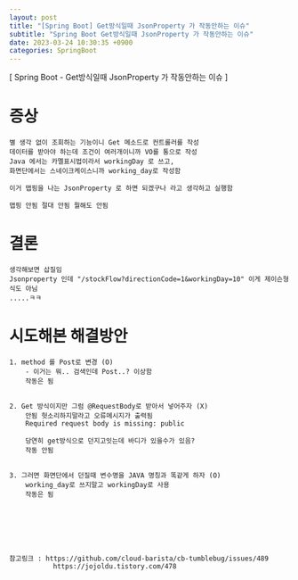 ```yaml
---
layout: post
title: "[Spring Boot] Get방식일때 JsonProperty 가 작동안하는 이슈"
subtitle: "Spring Boot Get방식일때 JsonProperty 가 작동안하는 이슈"
date: 2023-03-24 10:30:35 +0900
categories: SpringBoot
---
```

[ Spring Boot - Get방식일때 JsonProperty 가 작동안하는 이슈 ]

	
# 증상
	별 생각 없이 조회하는 기능이니 Get 메소드로 컨트롤러를 작성
	데이터를 받아야 하는데 조건이 여러개이니까 VO를 통으로 작성
	Java 에서는 카멜표시법이라서 workingDay 로 쓰고, 
	화면단에서는 스네이크케이스니까 working_day로 작성함

	이거 맵핑을 나는 JsonProperty 로 하면 되겠구나 라고 생각하고 실행함

	맵핑 안됨 절대 안됨 뭘해도 안됨

# 결론

	생각해보면 삽질임
	Jsonproperty 인데 "/stockFlow?directionCode=1&workingDay=10" 이게 제이슨형식도 아님
	.....ㅋㅋ


# 시도해본 해결방안 

	1. method 를 Post로 변경 (O)
		- 이거는 뭐.. 검색인데 Post..? 이상함
		작동은 됨


	2. Get 방식이지만 그럼 @RequestBody로 받아서 넣어주자 (X)
		안됨 헛소리하지말라고 오류메시지가 출력됨
		Required request body is missing: public 

		당연히 get방식으로 던지고잇는데 바디가 있을수가 있음?
		작동 안됨


	3. 그러면 화면단에서 던질때 변수명을 JAVA 명칭과 똑같게 하자 (O)
		working_day로 쓰지말고 workingDay로 사용
		작동은 됨
	






	참고링크 : https://github.com/cloud-barista/cb-tumblebug/issues/489
			   https://jojoldu.tistory.com/478
